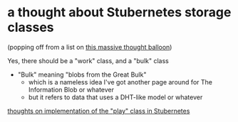 # a thought about Stubernetes storage classes

(popping off from a list on [this massive thought balloon](2b83e400-6b77-44bc-9718-f6b94c74396e.md))

Yes, there should be a "work" class, and a "bulk" class
  - "Bulk" meaning "blobs from the Great Bulk"
    - which is a nameless idea I've got another page around for The Information Blob or whatever
    - but it refers to data that uses a DHT-like model or whatever

[thoughts on implementation of the "play" class in Stubernetes](ee5a893a-e4c8-45bb-aa93-3c68c8cc6378.md)
